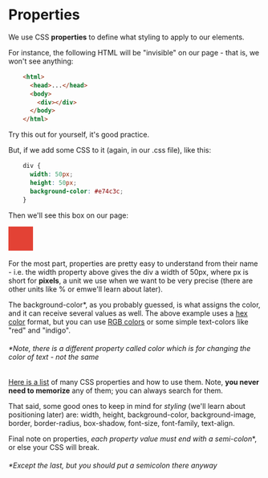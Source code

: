 # Properties

We use CSS **properties** to define what styling to apply to our elements.

For instance, the following HTML will be "invisible" on our page - that is, we won't see anything:
```html
    <html>
      ﻿<head>...</head>
      ﻿<body>
        ﻿<div></div>
      ﻿</body>
    </html>
```
Try this out for yourself, it's good practice.

But, if we add some CSS to it (again, in our .css file), like this:
```css
    div {
      width: 50px;
      height: 50px;
      background-color: #e74c3c;
    }
```
Then we'll see this box on our page:

![](./img/PROD_A319-0.png)

For the most part, properties are pretty easy to understand from their name - i.e. the width property above gives the div a width of 50px, where px is short for **pixels**, a unit we use when we want to be very precise (there are other units like % or emwe'll learn about later).

The background-color*, as you probably guessed, is what assigns the color, and it can receive several values as well. The above example uses a [hex color](http://www.color-hex.com/) format, but you can use [RGB colors](https://www.w3schools.com/colors/colors_rgb.asp) or some simple text-colors like "red" and "indigo".
###### *Note, there is a different property called color which is for changing the color of _text_ - not the same
[Here is a list](https://developer.mozilla.org/en-US/docs/Web/CSS/CSS_Properties_Reference) of many CSS properties and how to use them. Note, **you never need to memorize** any of them; you can always search for them.

That said, some good ones to keep in mind for _styling_ (we'll learn about positioning later) are: width, height, background-color, background-image, border, border-radius, box-shadow, font-size, font-family, text-align.

Final note on properties, **each property value* must end with a semi-colon**, or else your CSS will break.
###### *Except the last, but you should put a semicolon there anyway